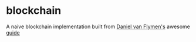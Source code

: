 # blockchain
A naive blockchain implementation built from [Daniel van Flymen's](https://github.com/dvf/) awesome [guide](https://hackernoon.com/learn-blockchains-by-building-one-117428612f46)
